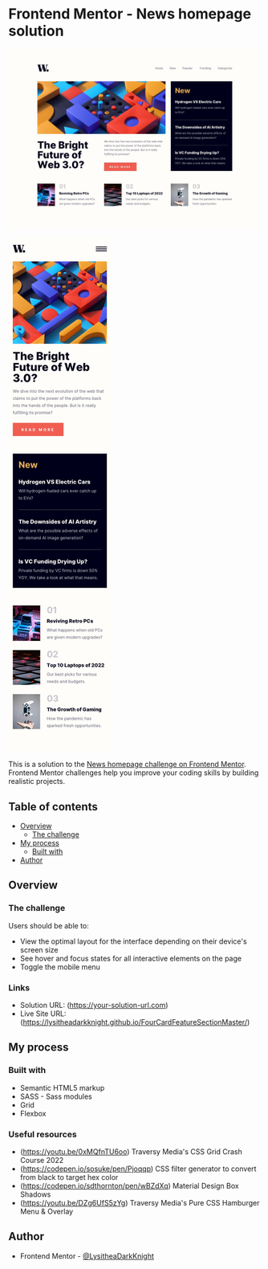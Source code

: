 # Frontend Mentor - News homepage solution

![Design preview for the News homepage coding challenge](./design/desktop-design.jpg)

![Design preview for the News homepage coding challenge](./design/mobile-design.jpg)

This is a solution to the [News homepage challenge on Frontend Mentor](https://www.frontendmentor.io/challenges/news-homepage-H6SWTa1MFl). Frontend Mentor challenges help you improve your coding skills by building realistic projects. 

## Table of contents

- [Overview](#overview)
  - [The challenge](#the-challenge)
- [My process](#my-process)
  - [Built with](#built-with)
- [Author](#author)

## Overview

### The challenge

Users should be able to:

- View the optimal layout for the interface depending on their device's screen size
- See hover and focus states for all interactive elements on the page
- Toggle the mobile menu


### Links

- Solution URL: (https://your-solution-url.com)
- Live Site URL: (https://lysitheadarkknight.github.io/FourCardFeatureSectionMaster/)

## My process

### Built with

- Semantic HTML5 markup
- SASS - Sass modules
- Grid
- Flexbox

### Useful resources

- (https://youtu.be/0xMQfnTU6oo) Traversy Media's CSS Grid Crash Course 2022
- (https://codepen.io/sosuke/pen/Pjoqqp) CSS filter generator to convert from black to target hex color
- (https://codepen.io/sdthornton/pen/wBZdXq) Material Design Box Shadows
- (https://youtu.be/DZg6UfS5zYg) Traversy Media's Pure CSS Hamburger Menu & Overlay

## Author

- Frontend Mentor - [@LysitheaDarkKnight](https://www.frontendmentor.io/profile/@LysitheaDarkKnight)